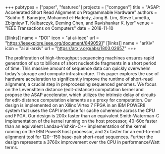+++
pubtypes = ["paper", "featured"]
projects = ["compgen"]
title = "ASAP: Accelerated Short Read Alignment on Programmable Hardware"
authors = "Subho S. Banerjee, Mohamed el-Hadedy, Jong B. Lim, Steve Lumetta, Zbigniew T. Kalbarczyk, Deming Chen, and Ravishankar K. Iyer"
venue = "IEEE Transactions on Computers"
date = 2018-11-10

[[links]]
  name = "DOI"
  icon = "ai ai-ieee"
  url = "https://ieeexplore.ieee.org/document/8490591"
[[links]]
  name = "arXiv"
  icon = "ai ai-arxiv"
  url = "https://arxiv.org/abs/1803.02657"
+++

The proliferation of high-throughput sequencing machines ensures rapid generation of up to billions
of short nucleotide fragments in a short period of time. This massive amount of sequence data can
quickly overwhelm today's storage and compute infrastructure. This paper explores the use of
hardware acceleration to significantly improve the runtime of short-read alignment, a crucial step
in preprocessing sequenced genomes. We focus on the Levenshtein distance (edit-distance) computation
kernel and propose the ASAP accelerator, which utilizes the intrinsic delay of circuits for
edit-distance computation elements as a proxy for computation. Our design is implemented on an
Xilinx Virtex 7 FPGA in an IBM POWER8 system that uses the CAPI interface for cache coherence across
the CPU and FPGA. Our design is 200x faster than an equivalent Smith-Waterman-C implementation of
the kernel running on the host processor, 40-60x faster than an equivalent Landau-Vishkin-C++
implementation of the kernel running on the IBM Power8 host processor, and 2x faster for an
end-to-end alignment tool for 120--150 base-pair short-read sequences. Further the design represents
a 3760x improvement over the CPU in performance/Watt terms.

